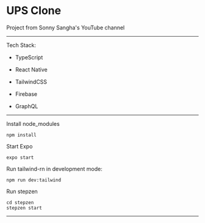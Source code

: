 # UPS Clone

Project from Sonny Sangha's YouTube channel

---

Tech Stack:

- TypeScript
  <img src="https://cdn.jsdelivr.net/gh/devicons/devicon/icons/typescript/typescript-original.svg" width="15" height="15" />

- React Native
  <img src="https://cdn.jsdelivr.net/gh/devicons/devicon/icons/react/react-original.svg" width="15" height="15" />

- TailwindCSS
  <img src="https://cdn.jsdelivr.net/gh/devicons/devicon/icons/tailwindcss/tailwindcss-plain.svg" width="15" height="15" />

- Firebase
  <img src="https://cdn.jsdelivr.net/gh/devicons/devicon/icons/firebase/firebase-plain.svg" width="15" height="15" />

- GraphQL
  <img src="https://cdn.jsdelivr.net/gh/devicons/devicon/icons/graphql/graphql-plain.svg" width="15" height="15" />

---

Install node_modules

`npm install`

Start Expo

```
expo start
```

Run tailwind-rn in development mode:

```
npm run dev:tailwind
```

Run stepzen

```
cd stepzen
stepzen start
```

---
